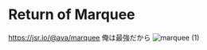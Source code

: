 # Return of Marquee
https://jsr.io/@ava/marquee
<ava-marquee>俺は最強だから</ava-marquee>
![marquee (1)](https://github.com/user-attachments/assets/bec8ef3c-b4dd-4283-bf0d-326c425b7839)

